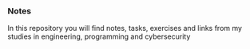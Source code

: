 ### Notes

In this repository you will find notes, tasks, exercises and links from my studies in engineering, programming and cybersecurity
